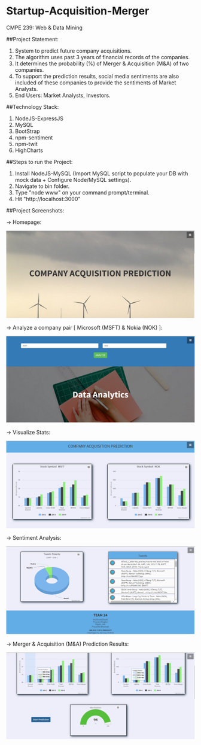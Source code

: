 # Startup-Acquisition-Merger
CMPE 239: Web &amp; Data Mining

##Project Statement:

1. System to predict future company acquisitions.
2. The algorithm uses past 3 years of financial records of the companies.
3. It determines the probability (%) of Merger & Acquisition (M&A) of two companies.
4. To support the prediction results, social media sentiments are also included of these companies to provide the sentiments of
Market Analysts.
5. End Users: Market Analysts, Investors.

##Technology Stack:
1. NodeJS-ExpressJS
2. MySQL
3. BootStrap
4. npm-sentiment
5. npm-twit
6. HighCharts

##Steps to run the Project:
1. Install NodeJS-MySQL (Import MySQL script to populate your DB with mock data + Configure Node/MySQL settings).
2. Navigate to bin folder.
3. Type "node www" on your command prompt/terminal.
4. Hit "http://localhost:3000"

##Project Screenshots:

-> Homepage:

![alt tag](https://github.com/vijeshjain/Company_Acquisition_Prediction/blob/master/Screenshots/Homepage.PNG)

-> Analyze a company pair [ Microsoft (MSFT) & Nokia (NOK) ]:

![alt tag](https://github.com/vijeshjain/Company_Acquisition_Prediction/blob/master/Screenshots/Analyze.PNG)

-> Visualize Stats:

![alt tag](https://github.com/vijeshjain/Company_Acquisition_Prediction/blob/master/Screenshots/Stats.PNG)

-> Sentiment Analysis:

![alt tag](https://github.com/vijeshjain/Company_Acquisition_Prediction/blob/master/Screenshots/Tweets.PNG)

-> Merger & Acquisition (M&A) Prediction Results:

![alt tag](https://github.com/vijeshjain/Company_Acquisition_Prediction/blob/master/Screenshots/Prediction.PNG)
